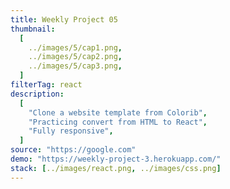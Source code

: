 ```yaml
---
title: Weekly Project 05
thumbnail:
  [
    ../images/5/cap1.png,
    ../images/5/cap2.png,
    ../images/5/cap3.png,
  ]
filterTag: react
description:
  [
    "Clone a website template from Colorib",
    "Practicing convert from HTML to React",
    "Fully responsive",
  ]
source: "https://google.com"
demo: "https://weekly-project-3.herokuapp.com/"
stack: [../images/react.png, ../images/css.png]
---
```

